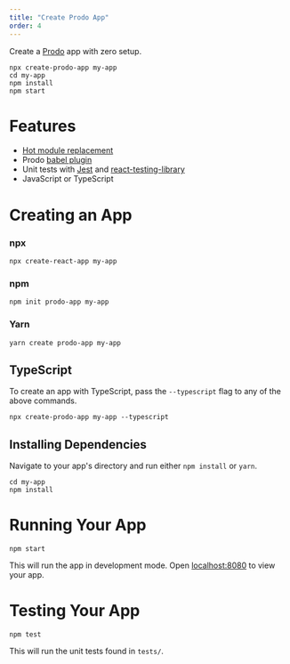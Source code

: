 ```yaml
---
title: "Create Prodo App"
order: 4
---
```


Create a [Prodo](https://prodo.dev) app with zero setup.

```shell
npx create-prodo-app my-app
cd my-app
npm install
npm start
```

# Features

- [Hot module
  replacement](https://webpack.js.org/concepts/hot-module-replacement/)
- Prodo [babel plugin](https://docs.prodo.dev/basics/babel-plugin/)
- Unit tests with [Jest](https://jestjs.io/) and
  [react-testing-library](https://github.com/testing-library/react-testing-library)
- JavaScript or TypeScript

# Creating an App

### npx

```shell
npx create-react-app my-app
```

### npm

```shell
npm init prodo-app my-app
```

### Yarn

```shell
yarn create prodo-app my-app
```

## TypeScript

To create an app with TypeScript, pass the `--typescript` flag to any of the
above commands.

```
npx create-prodo-app my-app --typescript
```

## Installing Dependencies

Navigate to your app's directory and run either `npm install` or `yarn`.

```shell
cd my-app
npm install
```

# Running Your App

```shell
npm start
```

This will run the app in development mode. Open
[localhost:8080](http://localhost:8080) to view your app.

# Testing Your App

```shell
npm test
```

This will run the unit tests found in `tests/`.
